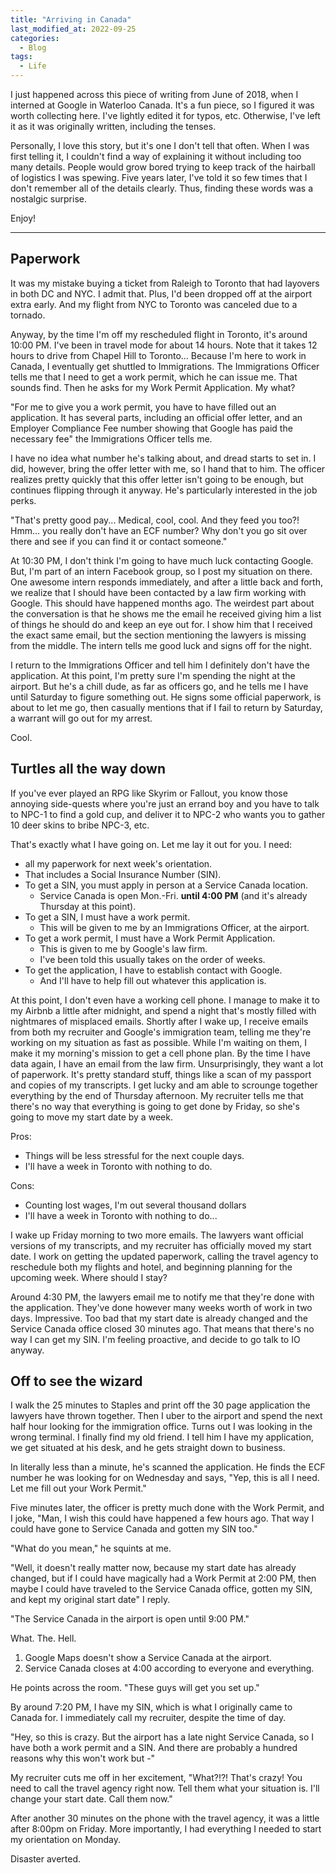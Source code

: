 ```yaml
---
title: "Arriving in Canada"
last_modified_at: 2022-09-25
categories:
  - Blog
tags:
  - Life
---
```


I just happened across this piece of writing from June of 2018, when I interned at Google in Waterloo Canada.
It's a fun piece, so I figured it was worth collecting here.
I've lightly edited it for typos, etc. Otherwise, I've left it as it was originally written, including the tenses. 

Personally, I love this story, but it's one I don't tell that often.
When I was first telling it, I couldn't find a way of explaining it without including too many details.
People would grow bored trying to keep track of the hairball of logistics I was spewing.
Five years later, I've told it so few times that I don't remember all of the details clearly.
Thus, finding these words was a nostalgic surprise. 

Enjoy!

---

## Paperwork

It was my mistake buying a ticket from Raleigh to Toronto that had layovers in both DC and NYC. I admit that.
Plus, I'd been dropped off at the airport extra early. And my flight from NYC to Toronto was canceled due to a tornado.

Anyway, by the time I'm off my rescheduled flight in Toronto, it's around 10:00 PM. I've been in travel mode for about 14 hours. 
Note that it takes 12 hours to drive from Chapel Hill to Toronto...
Because I'm here to work in Canada, I eventually get shuttled to Immigrations. 
The Immigrations Officer tells me that I need to get a work permit, which he can issue me. 
That sounds find. Then he asks for my Work Permit Application. My what?

"For me to give you a work permit, you have to have filled out an application. It has several parts, including an official offer letter, and an Employer Compliance Fee number showing that Google has paid the necessary fee" the Immigrations Officer tells me.

I have no idea what number he's talking about, and dread starts to set in. I did, however, bring the offer letter with me, so I hand that to him. The officer realizes pretty quickly that this offer letter isn't going to be enough, but continues flipping through it anyway. He's particularly interested in the job perks.

"That's pretty good pay... Medical, cool, cool. And they feed you too?! Hmm... you really don't have an ECF number? Why don't you go sit over there and see if you can find it or contact someone."

At 10:30 PM, I don't think I'm going to have much luck contacting Google. But, I'm part of an intern Facebook group, so I post my situation on there. One awesome intern responds immediately, and after a little back and forth, we realize that I should have been contacted by a law firm working with Google. This should have happened months ago. The weirdest part about the conversation is that he shows me the email he received giving him a list of things he should do and keep an eye out for. I show him that I received the exact same email, but the section mentioning the lawyers is missing from the middle. The intern tells me good luck and signs off for the night.

I return to the Immigrations Officer and tell him I definitely don't have the application. At this point, I'm pretty sure I'm spending the night at the airport. But he's a chill dude, as far as officers go, and he tells me I have until Saturday to figure something out. He signs some official paperwork, is about to let me go, then casually mentions that if I fail to return by Saturday, a warrant will go out for my arrest. 

Cool.

## Turtles all the way down

If you've ever played an RPG like Skyrim or Fallout, you know those annoying side-quests where you're just an errand boy and you have to talk to NPC-1 to find a gold cup, and deliver it to NPC-2 who wants you to gather 10 deer skins to bribe NPC-3, etc.

That's exactly what I have going on. Let me lay it out for you. I need:

* all my paperwork for next week's orientation.
* That includes a Social Insurance Number (SIN).
* To get a SIN, you must apply in person at a Service Canada location.
  * Service Canada is open Mon.-Fri. **until 4:00 PM** (and it's already Thursday at this point).
* To get a SIN, I must have a work permit.
  * This will be given to me by an Immigrations Officer, at the airport.
* To get a work permit, I must have a Work Permit Application.
  * This is given to me by Google's law firm.
  * I've been told this usually takes on the order of weeks.
* To get the application, I have to establish contact with Google.
  * And I'll have to help fill out whatever this application is.

At this point, I don't even have a working cell phone. 
I manage to make it to my Airbnb a little after midnight, and spend a night that's mostly filled with nightmares of misplaced emails. 
Shortly after I wake up, I receive emails from both my recruiter and Google's immigration team, telling me they're working on my situation as fast as possible. 
While I'm waiting on them, I make it my morning's mission to get a cell phone plan.
By the time I have data again, I have an email from the law firm. 
Unsurprisingly, they want a lot of paperwork. 
It's pretty standard stuff, things like a scan of my passport and copies of my transcripts. 
I get lucky and am able to scrounge together everything by the end of Thursday afternoon. 
My recruiter tells me that there's no way that everything is going to get done by Friday, so she's going to move my start date by a week.

Pros:
* Things will be less stressful for the next couple days.
* I'll have a week in Toronto with nothing to do.

Cons:
* Counting lost wages, I'm out several thousand dollars
* I'll have a week in Toronto with nothing to do...

I wake up Friday morning to two more emails. 
The lawyers want official versions of my transcripts, and my recruiter has officially moved my start date. 
I work on getting the updated paperwork, calling the travel agency to reschedule both my flights and hotel, and beginning planning for the upcoming week. 
Where should I stay?

Around 4:30 PM, the lawyers email me to notify me that they're done with the application. 
They've done however many weeks worth of work in two days. 
Impressive. 
Too bad that my start date is already changed and the Service Canada office closed 30 minutes ago.
That means that there's no way I can get my SIN.
I'm feeling proactive, and decide to go talk to IO anyway.

## Off to see the wizard

I walk the 25 minutes to Staples and print off the 30 page application the lawyers have thrown together. Then I uber to the airport and spend the next half hour looking for the immigration office. Turns out I was looking in the wrong terminal. I finally find my old friend. I tell him I have my application, we get situated at his desk, and he gets straight down to business.

In literally less than a minute, he's scanned the application. He finds the ECF number he was looking for on Wednesday and says, "Yep, this is all I need. Let me fill out your Work Permit."

Five minutes later, the officer is pretty much done with the Work Permit, and I joke, "Man, I wish this could have happened a few hours ago. That way I could have gone to Service Canada and gotten my SIN too."

"What do you mean," he squints at me.

"Well, it doesn't really matter now, because my start date has already changed, but if I could have magically had a Work Permit at 2:00 PM, then maybe I could have traveled to the Service Canada office, gotten my SIN, and kept my original start date" I reply.

"The Service Canada in the airport is open until 9:00 PM."

What. The. Hell.

1. Google Maps doesn't show a Service Canada at the airport.
2. Service Canada closes at 4:00 according to everyone and everything.

He points across the room. "These guys will get you set up."

By around 7:20 PM, I have my SIN, which is what I originally came to Canada for. I immediately call my recruiter, despite the time of day.

"Hey, so this is crazy. But the airport has a late night Service Canada, so I have both a work permit and a SIN. And there are probably a hundred reasons why this won't work but -"

My recruiter cuts me off in her excitement, "What?!?! That's crazy! You need to call the travel agency right now. Tell them what your situation is. I'll change your start date. Call them now."

After another 30 minutes on the phone with the travel agency, it was a little after 8:00pm on Friday.
More importantly, I had everything I needed to start my orientation on Monday. 

Disaster averted.
